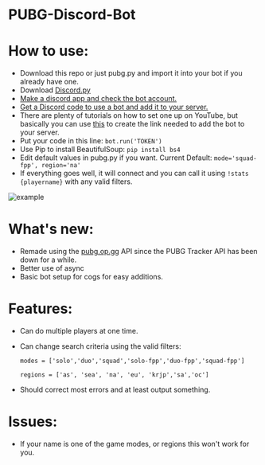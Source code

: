 # PUBG-Discord-Bot

# How to use:
- Download this repo or just pubg.py and import it into your bot if you already have one.
- Download [Discord.py](https://github.com/Rapptz/discord.py)
- [Make a discord app and check the bot account.](https://discordapp.com/developers/applications/me)
- [Get a Discord code to use a bot and add it to your server.](https://discordapp.com/developers/docs/topics/oauth2#bots)
- There are plenty of tutorials on how to set one up on YouTube, but basically you can use [this](https://discordapi.com/permissions.html#0) to create the link needed to add the bot to your server. 
- Put your code in this line: `bot.run('TOKEN')`
- Use Pip to install BeautifulSoup: `pip install bs4`
- Edit default values in pubg.py if you want. Current Default: `mode='squad-fpp', region='na'`
- If everything goes well, it will connect and you can call it using `!stats {playername}` with any valid filters.

![example](https://i.imgur.com/9RFZpKT.png)

# What's new:
- Remade using the [pubg.op.gg](https://pubg.op.gg/) API since the PUBG Tracker API has been down for a while.
- Better use of async
- Basic bot setup for cogs for easy additions.

# Features:
- Can do multiple players at one time.
- Can change search criteria using the valid filters:

  `modes = ['solo','duo','squad','solo-fpp','duo-fpp','squad-fpp']`

  `regions = ['as', 'sea', 'na', 'eu', 'krjp','sa','oc']`

- Should correct most errors and at least output something.

# Issues:
- If your name is one of the game modes, or regions this won't work for you.

